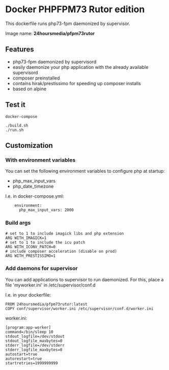 # Docker PHPFPM73 Rutor edition

This dockerfile runs php73-fpm daemonized by supervisor.

Image name: **24hoursmedia/pfpm73rutor**

## Features

* php73-fpm daemonized by supervisord
* easily daemonize your php application with the already available supervisord
* composer preinstalled
* contains hirak/prestissimo for speeding up composer installs
* based on alpine

## Test it

```
docker-compose
```

```
./build.sh
./run.sh
```

## Customization

### With environment variables

You can set the following environment variables to configure php at startup:

- php_max_input_vars
- php_date_timezone

I.e. in docker-compose.yml:

```
    environment:
      php_max_input_vars: 2000
```

### Build args

```
# set to 1 to include imagick libs and php extension
ARG WITH_IMAGICK=1
# set to 1 to include the icu patch
ARG WITH_ICONV_PATCH=0
# include composer acceleration (disable on prod)
ARG WITH_PRESTISSIMO=1
```

### Add daemons for supervisor

You can add applications to supervisor to run daemonized.
For this, place a file 'myworker.ini' in /etc/supervisor/conf.d

I.e. in your dockerfile:

```
FROM 24hoursmedia/pfpm73rutor:latest
COPY conf/supervisor/worker.ini /etc/supervisor/conf.d/worker.ini
```

worker.ini:
```
[program:app-worker]
command=/bin/sleep 10
stdout_logfile=/dev/stdout
stdout_logfile_maxbytes=0
stderr_logfile=/dev/stderr
stderr_logfile_maxbytes=0
autostart=true
autorestart=true
startretries=1999999999
```


